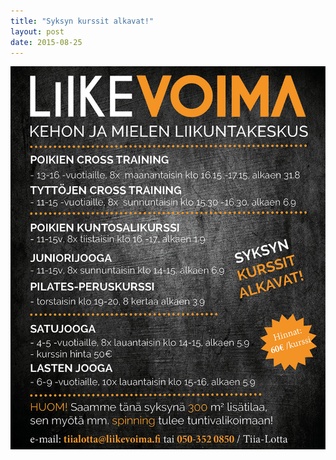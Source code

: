 ```yaml
---
title: "Syksyn kurssit alkavat!"
layout: post
date: 2015-08-25
---
```

![syksynkurssit-elokuu2015](/images/syksynkurssit2015v2.jpg)